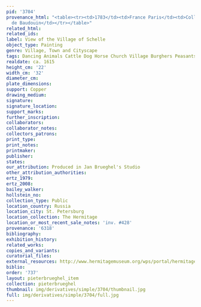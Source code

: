 ```yaml
---
pid: '3704'
provenance_html: "<table><tr><td>1783</td><td>France Paris</td><td>Collection of Count
  de Baudouin</td></tr></table>"
related_html: 
related_ids: 
label: View of the Village of Schelle
object_type: Painting
genre: Village, Town and Cityscape
tags: Dancing Animals Cattle Dog Horse Church Village Burghers Peasants Cart Road
realdate: ca. 1615
height_cm: '22'
width_cm: '32'
diameter_cm: 
plate_dimensions: 
support: Copper
drawing_medium: 
signature: 
signature_location: 
support_marks: 
further_inscription: 
collaborators: 
collaborator_notes: 
collectors_patrons: 
print_type: 
print_notes: 
printmaker: 
publisher: 
states: 
our_attribution: Produced in Jan Brueghel's Studio
other_attribution_authorities: 
ertz_1979: 
ertz_2008: 
bailey_walker: 
hollstein_no: 
collection_type: Public
location_country: Russia
location_city: St. Petersburg
location_collection: The Hermitage
location_or_most_recent_sale_notes: 'inv. #428'
provenance: '6318'
bibliography: 
exhibition_history: 
related_works: 
copies_and_variants: 
curatorial_files: 
external_resources: http://www.hermitagemuseum.org/wps/portal/hermitage/digital-collection/01.+Paintings/48099/?lng=en
biblio: 
order: '737'
layout: pieterbrueghel_item
collection: pieterbrueghel
thumbnail: img/derivatives/simple/3704/thumbnail.jpg
full: img/derivatives/simple/3704/full.jpg
---
```

